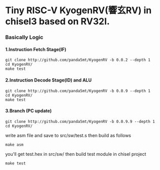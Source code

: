 Tiny RISC-V KyogenRV(響玄RV) in chisel3 based on RV32I.
=======================
### Basically Logic 
#### 1.Instruction Fetch Stage(IF)  
```
git clone http://github.com/panda5mt/KyogenRV -b 0.0.2 --depth 1 
cd KyogenRV/
make test
```
#### 2.Instruction Decode Stage(ID) and ALU
```
git clone http://github.com/panda5mt/KyogenRV -b 0.0.9 --depth 1 
cd KyogenRV/
make test
```
#### 3.Branch (PC update)
```
git clone http://github.com/panda5mt/KyogenRV -b 0.0.9.9 --depth 1 
cd KyogenRV/
```

write asm file and save to src/sw/test.s
then build as follows 

```
make asm
```
you'll get test.hex in src/sw/
then build test module in chisel project
```
make test
```
